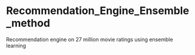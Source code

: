 # Recommendation_Engine_Ensemble_method
Recommendation engine on 27 million movie ratings using ensemble learning
